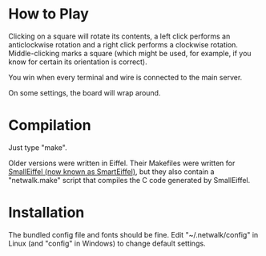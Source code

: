 # How to Play #

Clicking on a square will rotate its contents, a left click performs an anticlockwise rotation and a right click performs a clockwise rotation. Middle-clicking marks a square (which might be used, for example, if you know for certain its orientation is correct).

You win when every terminal and wire is connected to the main server.

On some settings, the board will wrap around.

# Compilation #

Just type "make".

Older versions were written in Eiffel. Their Makefiles were written for [SmallEiffel (now known as SmartEiffel)](http://smarteiffel.loria.fr/), but they also contain a "netwalk.make" script that compiles the C code generated by SmallEiffel.

# Installation #

The bundled config file and fonts should be fine. Edit "~/.netwalk/config" in Linux (and "config" in Windows) to change default settings.